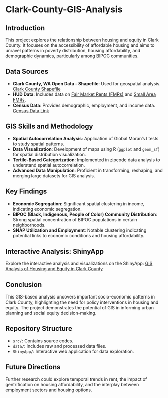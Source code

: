 # Clark-County-GIS-Analysis
## Introduction
This project explores the relationship between housing and equity in Clark County. It focuses on the accessibility of affordable housing and aims to unravel patterns in poverty distribution, housing affordability, and demographic dynamics, particularly among BIPOC communities.

## Data Sources
- **Clark County, WA Open Data - Shapefile**: Used for geospatial analysis. [Clark County Shapefile](https://hub-clarkcountywa.opendata.arcgis.com/pages/digital-gis-data-download)
- **HUD Data**: Includes data on [Fair Market Rents (FMRs)](https://www.huduser.gov/portal/datasets/fmr.html#year2024) and [Small Area FMRs](https://www.huduser.gov/portal/datasets/fmr/smallarea/index.html#query_2024).
- **Census Data**: Provides demographic, employment, and income data. [Census Data Link](#Census-Data-Link)


## GIS Skills and Methodology
- **Spatial Autocorrelation Analysis**: Application of Global Moran’s I tests to study spatial patterns.
- **Data Visualization**: Development of maps using R (`ggplot` and `geom_sf`) for spatial distribution visualization.
- **Tertile-Based Categorization**: Implemented in zipcode data analysis to understand spatial autocorrelation.
- **Advanced Data Manipulation**: Proficient in transforming, reshaping, and merging large datasets for GIS analysis.

## Key Findings
- **Economic Segregation**: Significant spatial clustering in income, indicating economic segregation.
- **BIPOC (Black, Indigenous, People of Color) Community Distribution**: Strong spatial concentration of BIPOC populations in certain neighborhoods.
- **SNAP Utilization and Employment**: Notable clustering indicating potential links to economic conditions and housing affordability.

## Interactive Analysis: ShinyApp
Explore the interactive analysis and visualizations on the ShinyApp: [GIS Analysis of Housing and Equity in Clark County](https://3ipavr-laura.shinyapps.io/Clark-County-GIS-Analysis/)

## Conclusion
This GIS-based analysis uncovers important socio-economic patterns in Clark County, highlighting the need for policy interventions in housing and equity. The project demonstrates the potential of GIS in informing urban planning and social equity decision-making.

## Repository Structure
- `src/`: Contains source codes.
- `data/`: Includes raw and processed data files.
- `ShinyApp/`: Interactive web application for data exploration.

## Future Directions
Further research could explore temporal trends in rent, the impact of gentrification on housing affordability, and the interplay between employment sectors and housing options.
